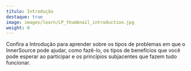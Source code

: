 ```yaml
---
título: Introdução
destaque: true
image: images/learn/LP_thumbnail_introduction.jpg
weight: 0
---
```


Confira a Introdução para aprender sobre os tipos de problemas em que o InnerSource pode ajudar, como fazê-lo, os tipos de benefícios que você pode esperar ao participar e os princípios subjacentes que fazem tudo funcionar.
<!--- This file autogenerated from https://github.com/InnerSourceCommons/InnerSourceLearningPath/blob/main/scripts -->